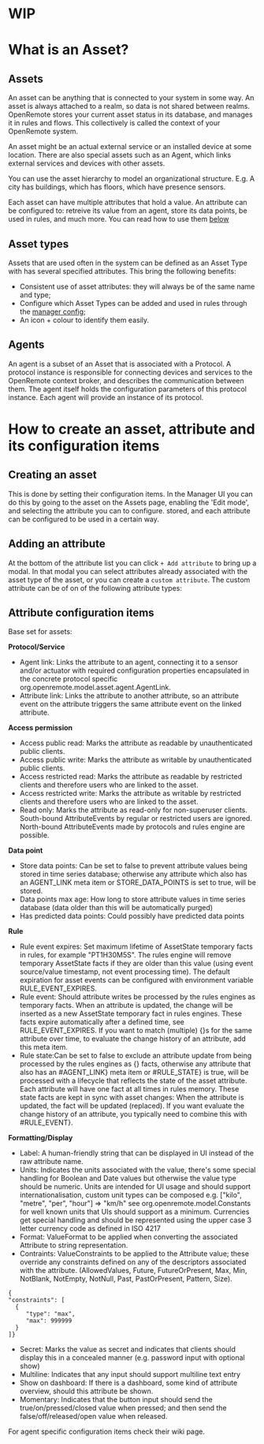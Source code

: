 # WIP

# What is an Asset?
## Assets
An asset can be anything that is connected to your system in some way. An asset is always attached to a realm, so data is not shared between realms. OpenRemote stores your current asset status in its database, and manages it in rules and flows. This collectively is called the context of your OpenRemote system.

An asset might be an actual external service or an installed device at some location. There are also special assets such as an Agent, which links external services and devices with other assets.

You can use the asset hierarchy to model an organizational structure. E.g. A city has buildings, which has floors, which have presence sensors.

Each asset can have multiple attributes that hold a value. An attribute can be configured to: retreive its value from an agent, store its data points, be used in rules, and much more. You can read how to use them [below](#how-to-create-an-asset-attribute-and-its-configuration-items)

## Asset types
Assets that are used often in the system can be defined as an Asset Type with has several specified attributes.
This bring the following benefits:
- Consistent use of asset attributes: they will always be of the same name and type;
- Configure which Asset Types can be added and used in rules through the [manager config](https://github.com/openremote/openremote/wiki/User-Guide%3A-Custom-deployment);
- An icon + colour to identify them easily.

## Agents
An agent is a subset of an Asset that is associated with a Protocol. A protocol instance is responsible for connecting devices and services to the OpenRemote context broker, and describes the communication between them. The agent itself holds the configuration parameters of this protocol instance. Each agent will provide an instance of its protocol.

# How to create an asset, attribute and its configuration items

## Creating an asset
This is done by setting their configuration items. In the Manager UI you can do this by going to the asset on the Assets page, enabling the 'Edit mode', and selecting the attribute you can to configure.   stored, and each attribute can be configured to be used in a certain way.

## Adding an attribute
At the bottom of the attribute list you can click `+ Add attribute` to bring up a modal. In that modal you can select attributes already associated with the asset type of the asset, or you can create a `custom attribute`.
The custom attribute can be of on of the following attribute types:

## Attribute configuration items
Base set for assets:

**Protocol/Service**
* Agent link: Links the attribute to an agent, connecting it to a sensor and/or actuator with required configuration properties encapsulated in the concrete protocol specific org.openremote.model.asset.agent.AgentLink.
* Attribute link: Links the attribute to another attribute, so an attribute event on the attribute triggers the same attribute event on the linked attribute.

**Access permission**
* Access public read: Marks the attribute as readable by unauthenticated public clients.
* Access public write: Marks the attribute as writable by unauthenticated public clients.
* Access restricted read: Marks the attribute as readable by restricted clients and therefore users who are linked to the asset.
* Access restricted write: Marks the attribute as writable by restricted clients and therefore users who are linked to the asset.
* Read only: Marks the attribute as read-only for non-superuser clients. South-bound AttributeEvents by regular or restricted users are ignored. North-bound AttributeEvents made by protocols and rules engine are possible.

**Data point**
* Store data points: Can be set to false to prevent attribute values being stored in time series database; otherwise any attribute which also has an AGENT_LINK meta item or STORE_DATA_POINTS is set to true, will be stored.
* Data points max age: How long to store attribute values in time series database (data older than this will be automatically purged)
* Has predicted data points: Could possibly have predicted data points

**Rule**
* Rule event expires: Set maximum lifetime of AssetState temporary facts in rules, for example "PT1H30M5S". The rules engine will remove temporary AssetState facts if they are older than this value (using event source/value timestamp, not event processing time). The default expiration for asset events can be configured with environment variable RULE_EVENT_EXPIRES.
* Rule event: Should attribute writes be processed by the rules engines as temporary facts. When an attribute is updated, the change will be inserted as a new AssetState temporary fact in rules engines. These facts expire automatically after a defined time, see RULE_EVENT_EXPIRES. If you want to match (multiple) {}s for the same attribute over time, to evaluate the change history of an attribute, add this meta item.
* Rule state:Can be set to false to exclude an attribute update from being processed by the rules engines as {} facts, otherwise any attribute that also has an #AGENT_LINK} meta item or #RULE_STATE} is true, will be processed with a lifecycle that reflects the state of the asset attribute. Each attribute will have one fact at all times in rules memory. These state facts are kept in sync with asset changes: When the attribute is updated, the fact will be updated (replaced). If you want evaluate the change history of an attribute, you typically need to combine this with #RULE_EVENT}.

**Formatting/Display**
* Label: A human-friendly string that can be displayed in UI instead of the raw attribute name.
* Units: Indicates the units associated with the value, there's some special handling for Boolean and Date values but otherwise the value type should be numeric. Units are intended for UI usage and should support internationalisation, custom unit types can be composed e.g. ["kilo", "metre", "per", "hour"] => "km/h" see org.openremote.model.Constants for well known units that UIs should support as a minimum. Currencies get special handling and should be represented using the upper case 3 letter currency code as defined in ISO 4217
* Format: ValueFormat to be applied when converting the associated Attribute to string representation.
* Contraints: ValueConstraints to be applied to the Attribute value; these override any constraints defined on any of the descriptors associated with the attribute. (AllowedValues, Future, FutureOrPresent, Max, Min, NotBlank, NotEmpty, NotNull, Past, PastOrPresent, Pattern, Size).
```
{
"constraints": [
  {
     "type": "max",
     "max": 999999
  }
]}
```

* Secret: Marks the value as secret and indicates that clients should display this in a concealed manner (e.g. password input with optional show)
* Multiline: Indicates that any input should support multiline text entry
* Show on dashboard: If there is a dashboard, some kind of attribute overview, should this attribute be shown.
* Momentary: Indicates that the button input should send the true/on/pressed/closed value when pressed; and then send the false/off/released/open value when released.

For agent specific configuration items check their wiki page.